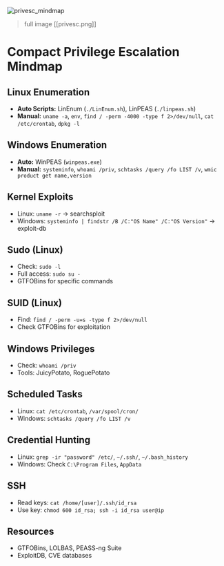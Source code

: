 


![privesc_mindmap](privesc.png)

>full image [[privesc.png]] 
# Compact Privilege Escalation Mindmap


## Linux Enumeration
- **Auto Scripts:** LinEnum (`./LinEnum.sh`), LinPEAS (`./linpeas.sh`)
- **Manual:** `uname -a`, `env`, `find / -perm -4000 -type f 2>/dev/null`, `cat /etc/crontab`, `dpkg -l`

## Windows Enumeration
- **Auto:** WinPEAS (`winpeas.exe`)
- **Manual:** `systeminfo`, `whoami /priv`, `schtasks /query /fo LIST /v`, `wmic product get name,version`

## Kernel Exploits
- Linux: `uname -r` → searchsploit
- Windows: `systeminfo | findstr /B /C:"OS Name" /C:"OS Version"` → exploit-db

## Sudo (Linux)
- Check: `sudo -l`
- Full access: `sudo su -`
- GTFOBins for specific commands

## SUID (Linux)
- Find: `find / -perm -u=s -type f 2>/dev/null`
- Check GTFOBins for exploitation

## Windows Privileges
- Check: `whoami /priv`
- Tools: JuicyPotato, RoguePotato

## Scheduled Tasks
- Linux: `cat /etc/crontab`, `/var/spool/cron/`
- Windows: `schtasks /query /fo LIST /v`

## Credential Hunting
- Linux: `grep -ir "password" /etc/`, `~/.ssh/`, `~/.bash_history`
- Windows: Check `C:\Program Files`, `AppData`

## SSH
- Read keys: `cat /home/[user]/.ssh/id_rsa`
- Use key: `chmod 600 id_rsa; ssh -i id_rsa user@ip`

## Resources
- GTFOBins, LOLBAS, PEASS-ng Suite
- ExploitDB, CVE databases
